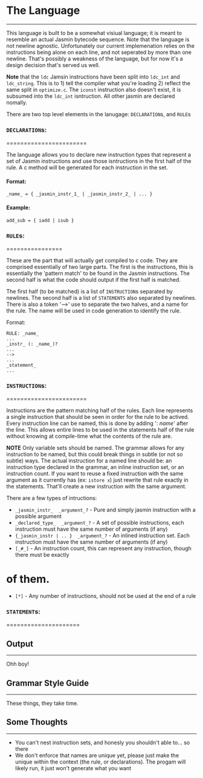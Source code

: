 # The Language #
----------------

This language is built to be a somewhat visiual language; it is meant to resemble an actual Jasmin
bytecode sequence. Note that the language is not newline agnostic.  Unfortunately our current
implemenation relies on the instructions being alone on each line, and not seperated by more than
one newline.  That's possibly a weakness of the language, but for now it's a design decision that's
served us well.

**Note** that the `ldc` Jamsin instructions have been split into `ldc_int` and `ldc_string`.  This is
to 1) tell the compiler what you're loading 2) reflect the same split in `optimize.c`.  The `iconst`
instruction also doesn't exist, it is subsumed into the `ldc_int` isntruction.  All other jasmin
are declared nomally.

There are two top level elements in the lanugage: `DECLARATION`s, and `RULE`s

### `DECLARATION`s: ###
=======================

The language allows you to declare new instruction types that represent a set of Jasmin instructions
and use those isntructions in the first half of the rule.  A c method will be generated for each
instruction in the set.

#### Format: ####

    _name_ = { _jasmin_instr_1_ | _jasmin_instr_2_ | ... }

#### Example: ####

    add_sub = { iadd | isub }

### `RULE`s: ###
================

These are the part that will actually get compiled to c code.  They are comprised essentially of
two large parts.  The first is the instructions, this is essentially the 'pattern match' to be
found in the Jasmin instructions.  The second half is what the code should output if the first
half is matched.

The first half (to be matched) is a list of `INSTRUCTION`s separated by newlines.  The second half
is a list of `STATEMENTS` also separated by newlines.  There is also a token '-->' use to separate
the two halves, and a name for the rule.  The name will be used in code generation to identify the
rule.

Format:

    RULE: _name_
    ...
    _instr_ (: _name_)?
    ...
    -->
    ...
    _statement_
    ...


### `INSTRUCTION`s: ###
=======================

Instructions are the pattern matching half of the rules.  Each line represents a single instruction
that should be seen in order for the rule to be actived.  Every instruction line can be named, this
is done by adding ': _name_' after the line.  This allows entire lines to be used in the statements
half of the rule without knowing at compile-time what the contents of the rule are.

**NOTE** Only variable sets should be named.  The grammar allows for any instruction to be named,
but this could break things in subtle (or not so subtle) ways.  The actual instruction for a named
line should be: an instruction type declared in the grammar, an inline instruction set, or an
instruction count.  If you want to reuse a fixed instruction with the same argument as it currently
has (ex: `istore x`) just rewrite that rule exactly in the statements.  That'll create a new
instruction with the same argument.

There are a few types of intructions:
* `_jasmin_instr_  _argument_?` - Pure and simply jasmin instruction with a possible argument
* `_declared_type_  _argument_?` - A set of possible instructions, each instruction must have
the same number of arguments (if any)
* `{_jasmin_instr | .. }  _argument_?` - An inlined instruction set.  Each instruction must have
the same number of arguments (if any)
* `[_#_]` - An instruction count, this can represent any instruction, though there must be exactly
# of them.
* `[*]` - Any number of instructions, should not be used at the end of a rule


### `STATEMENT`s: ###
=====================


## Output ##
------------

Ohh boy!


## Grammar Style Guide ##
---------------------------

These things, they take time.

## Some Thoughts ##
-------------------
* You can't nest instruction sets, and honesly you shouldn't able to... so there
* We don't enforce that names are unique yet, please just make the unique within the context
(the rule, or declarations).  The progam will likely run, it just won't generate what you want
